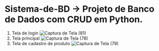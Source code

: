 # Sistema-de-BD -> Projeto de Banco de Dados com CRUD em Python.

1. Tela de login
![Captura de Tela (81)](https://github.com/JoaoPedro369/Sistema-de-BD/assets/133379086/d8bf5d2a-9930-4514-bd1d-091cab267157)
2. Tela principal
![Captura de Tela (78)](https://github.com/JoaoPedro369/Sistema-de-BD/assets/133379086/062e6c39-1008-4321-af85-23ebeb7dea28)
3. Tela de cadastro de produto
![Captura de Tela (79)](https://github.com/JoaoPedro369/Sistema-de-BD/assets/133379086/f32d21f2-2037-4db7-99b7-8656b4d48566)
